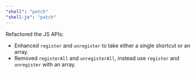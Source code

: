 ```yaml
---
"shell": "patch"
"shell-js": "patch"
---
```


Refactored the JS APIs:

- Enhanced `register` and `unregister` to take either a single shortcut or an array.
- Removed `registerAll` and `unregisterAll`, instead use `register` and `unregister` with an array.
